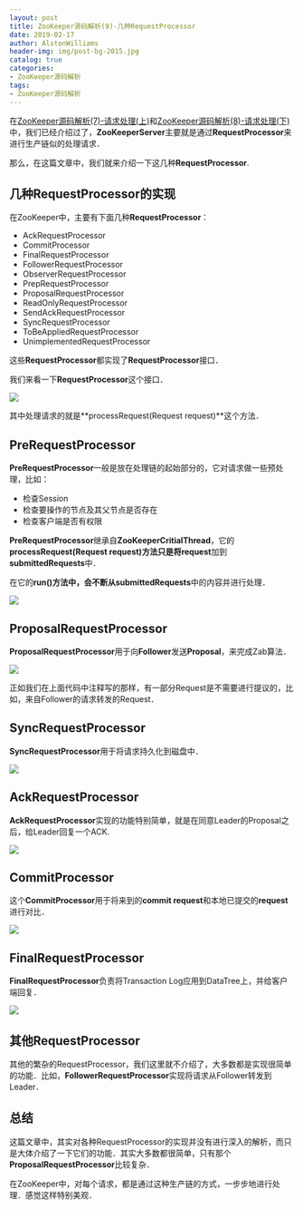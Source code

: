 ```yaml
---
layout: post
title: ZooKeeper源码解析(9)-几种RequestProcessor
date: 2019-02-17
author: AlstonWilliams
header-img: img/post-bg-2015.jpg
catalog: true
categories:
- ZooKeeper源码解析
tags:
- ZooKeeper源码解析
---
```

在[ZooKeeper源码解析(7)-请求处理(上)](http://www.jianshu.com/p/f8a218857474)和[ZooKeeper源码解析(8)-请求处理(下)](http://www.jianshu.com/p/0b3f7b2066e8)中，我们已经介绍过了，**ZooKeeperServer**主要就是通过**RequestProcessor**来进行生产链似的处理请求．

那么，在这篇文章中，我们就来介绍一下这几种**RequestProcessor**.

## 几种RequestProcessor的实现

在ZooKeeper中，主要有下面几种**RequestProcessor**：

- AckRequestProcessor
- CommitProcessor
- FinalRequestProcessor
- FollowerRequestProcessor
- ObserverRequestProcessor
- PrepRequestProcessor
- ProposalRequestProcessor
- ReadOnlyRequestProcessor
- SendAckRequestProcessor
- SyncRequestProcessor
- ToBeAppliedRequestProcessor
- UnimplementedRequestProcessor

这些**RequestProcessor**都实现了**RequestProcessor**接口．

我们来看一下**RequestProcessor**这个接口．

![](http://upload-images.jianshu.io/upload_images/4108852-a58ba267fc5d1263.png?imageMogr2/auto-orient/strip%7CimageView2/2/w/1240)

其中处理请求的就是**processRequest(Request request)**这个方法．

## PreRequestProcessor

**PreRequestProcessor**一般是放在处理链的起始部分的，它对请求做一些预处理，比如：

- 检查Session
- 检查要操作的节点及其父节点是否存在
- 检查客户端是否有权限

**PreRequestProcessor**继承自**ZooKeeperCritialThread**，它的**processRequest(Request request)**方法只是将**request**加到**submittedRequests**中．

在它的**run()**方法中，会不断从**submittedRequests**中的内容并进行处理．

![](http://upload-images.jianshu.io/upload_images/4108852-cfab844e47274f58.png?imageMogr2/auto-orient/strip%7CimageView2/2/w/1240)

## ProposalRequestProcessor

**ProposalRequestProcessor**用于向**Follower**发送**Proposal**，来完成Zab算法．

![](http://upload-images.jianshu.io/upload_images/4108852-882577d4cc7887b2.png?imageMogr2/auto-orient/strip%7CimageView2/2/w/1240)

正如我们在上面代码中注释写的那样，有一部分Request是不需要进行提议的，比如，来自Follower的请求转发的Request．

## SyncRequestProcessor

**SyncRequestProcessor**用于将请求持久化到磁盘中．

![](http://upload-images.jianshu.io/upload_images/4108852-68c1a2e9dcb206f7.png?imageMogr2/auto-orient/strip%7CimageView2/2/w/1240)

## AckRequestProcessor

**AckRequestProcessor**实现的功能特别简单，就是在同意Leader的Proposal之后，给Leader回复一个ACK.

![](http://upload-images.jianshu.io/upload_images/4108852-88a4a8a9eadb7da8.png?imageMogr2/auto-orient/strip%7CimageView2/2/w/1240)

## CommitProcessor

这个**CommitProcessor**用于将来到的**commit request**和本地已提交的**request**进行对比．

![](http://upload-images.jianshu.io/upload_images/4108852-a0189ba4f8344c5e.png?imageMogr2/auto-orient/strip%7CimageView2/2/w/1240)

## FinalRequestProcessor

**FinalRequestProcessor**负责将Transaction Log应用到DataTree上，并给客户端回复．

![](http://upload-images.jianshu.io/upload_images/4108852-07dd71ad499369b8.png?imageMogr2/auto-orient/strip%7CimageView2/2/w/1240)

## 其他RequestProcessor

其他的繁杂的RequestProcessor，我们这里就不介绍了，大多数都是实现很简单的功能．比如，**FollowerRequestProcessor**实现将请求从Follower转发到Leader．

## 总结

这篇文章中，其实对各种RequestProcessor的实现并没有进行深入的解析，而只是大体介绍了一下它们的功能．其实大多数都很简单，只有那个**ProposalRequestProcessor**比较复杂．

在ZooKeeper中，对每个请求，都是通过这种生产链的方式，一步步地进行处理．感觉这样特别美观．
